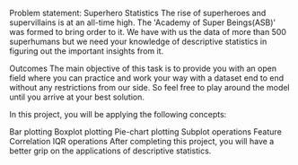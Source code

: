 Problem statement:
Superhero Statistics
The rise of superheroes and supervillains is at an all-time high. The 'Academy of Super Beings(ASB)' was formed to bring order to it. We have with us the data of more than 500 superhumans but we need your knowledge of descriptive statistics in figuring out the important insights from it.

Outcomes
The main objective of this task is to provide you with an open field where you can practice and work your way with a dataset end to end without any restrictions from our side. So feel free to play around the model until you arrive at your best solution.

In this project, you will be applying the following concepts:

Bar plotting
Boxplot plotting
Pie-chart plotting
Subplot operations
Feature Correlation
IQR operations
After completing this project, you will have a better grip on the applications of descriptive statistics.